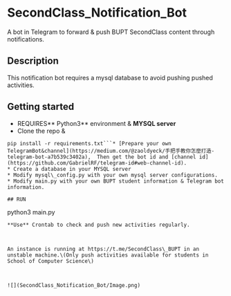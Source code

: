 # SecondClass\_Notification\_Bot

A bot in Telegram to forward & push BUPT SecondClass content through notifications.



## Description

This notification bot requires a mysql database to avoid pushing pushed activities.



## Getting started

* REQUIRES** Python3** environment & **MYSQL server**
* Clone the repo &
```
pip install -r requirements.txt```* [Prepare your own TelegramBot&channel](https://medium.com/@zaoldyeck/手把手教你怎麼打造-telegram-bot-a7b539c3402a),  Then get the bot id and [channel id](https://github.com/GabrielRF/telegram-id#web-channel-id).
* Create a database in your MYSQL server
* Modify mysql\_config.py with your own mysql server configurations.
* Modify main.py with your own BUPT student information & Telegram bot information.

## RUN

```
python3 main.py
```
**Use** Crontab to check and push new activities regularly.



An instance is running at https://t.me/SecondClass\_BUPT in an unstable machine.\(Only push activities available for students in School of Computer Science\)  



![](SecondClass_Notification_Bot/Image.png)

